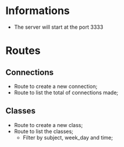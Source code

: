 # Informations
 - The server will start at the port 3333


# Routes

## Connections

 - Route to create a new connection;
 - Route to list the total of connections made;

## Classes

 - Route to create a new class;
 - Route to list the classes;
    - Filter by subject, week_day and time;
